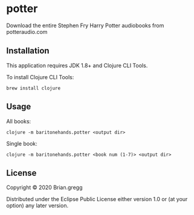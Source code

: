 # potter

Download the entire Stephen Fry Harry Potter audiobooks from potteraudio.com

## Installation

This application requires JDK 1.8+ and Clojure CLI Tools.

To install Clojure CLI Tools:

    brew install clojure

## Usage

All books:

    clojure -m baritonehands.potter <output dir>

Single book:

    clojure -m baritonehands.potter <book num (1-7)> <output dir>

## License

Copyright © 2020 Brian.gregg

Distributed under the Eclipse Public License either version 1.0 or (at
your option) any later version.
